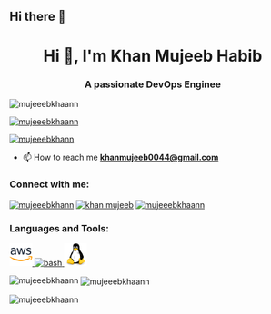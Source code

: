 ## Hi there 👋
<h1 align="center">Hi 👋, I'm Khan Mujeeb Habib</h1>
<h3 align="center">A passionate DevOps Enginee</h3>

<p align="left"> <img src="https://komarev.com/ghpvc/?username=mujeeebkhaann&label=Profile%20views&color=0e75b6&style=flat" alt="mujeeebkhaann" /> </p>

<p align="left"> <a href="https://github.com/ryo-ma/github-profile-trophy"><img src="https://github-profile-trophy.vercel.app/?username=mujeeebkhaann" alt="mujeeebkhaann" /></a> </p>

<p align="left"> <a href="https://twitter.com/mujeeebkhann" target="blank"><img src="https://img.shields.io/twitter/follow/mujeeebkhann?logo=twitter&style=for-the-badge" alt="mujeeebkhann" /></a> </p>

- 📫 How to reach me **khanmujeeb0044@gmail.com**

<h3 align="left">Connect with me:</h3>
<p align="left">
<a href="https://twitter.com/mujeeebkhann" target="blank"><img align="center" src="https://raw.githubusercontent.com/rahuldkjain/github-profile-readme-generator/master/src/images/icons/Social/twitter.svg" alt="mujeeebkhann" height="30" width="40" /></a>
<a href="https://fb.com/khan mujeeb" target="blank"><img align="center" src="https://raw.githubusercontent.com/rahuldkjain/github-profile-readme-generator/master/src/images/icons/Social/facebook.svg" alt="khan mujeeb" height="30" width="40" /></a>
<a href="https://instagram.com/mujeeebkhaann" target="blank"><img align="center" src="https://raw.githubusercontent.com/rahuldkjain/github-profile-readme-generator/master/src/images/icons/Social/instagram.svg" alt="mujeeebkhaann" height="30" width="40" /></a>
</p>

<h3 align="left">Languages and Tools:</h3>
<p align="left"> <a href="https://aws.amazon.com" target="_blank" rel="noreferrer"> <img src="https://raw.githubusercontent.com/devicons/devicon/master/icons/amazonwebservices/amazonwebservices-original-wordmark.svg" alt="aws" width="40" height="40"/> </a> <a href="https://www.gnu.org/software/bash/" target="_blank" rel="noreferrer"> <img src="https://www.vectorlogo.zone/logos/gnu_bash/gnu_bash-icon.svg" alt="bash" width="40" height="40"/> </a> <a href="https://www.linux.org/" target="_blank" rel="noreferrer"> <img src="https://raw.githubusercontent.com/devicons/devicon/master/icons/linux/linux-original.svg" alt="linux" width="40" height="40"/> </a> </p>

<p><img align="left" src="https://github-readme-stats.vercel.app/api/top-langs?username=mujeeebkhaann&show_icons=true&locale=en&layout=compact" alt="mujeeebkhaann" /></p>

<p>&nbsp;<img align="center" src="https://github-readme-stats.vercel.app/api?username=mujeeebkhaann&show_icons=true&locale=en" alt="mujeeebkhaann" /></p>

<p><img align="center" src="https://github-readme-streak-stats.herokuapp.com/?user=mujeeebkhaann&" alt="mujeeebkhaann" /></p>
<!--
**mujeeebkhaann/mujeeebkhaann** is a ✨ _special_ ✨ repository because its `README.md` (this file) appears on your GitHub profile.

Here are some ideas to get you started:

- 🔭 I’m currently working on ...
- 🌱 I’m currently learning ...
- 👯 I’m looking to collaborate on ...
- 🤔 I’m looking for help with ...
- 💬 Ask me about ...
- 📫 How to reach me: ...
- 😄 Pronouns: ...
- ⚡ Fun fact: ...
-->

